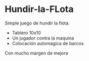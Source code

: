 # Hundir-la-FLota

Simple juego de hundir la flota.
- Tablero 10x10
- Un jugador contra la maquina
- Colocación automagica de barcos

Con mucho margen de mejora
